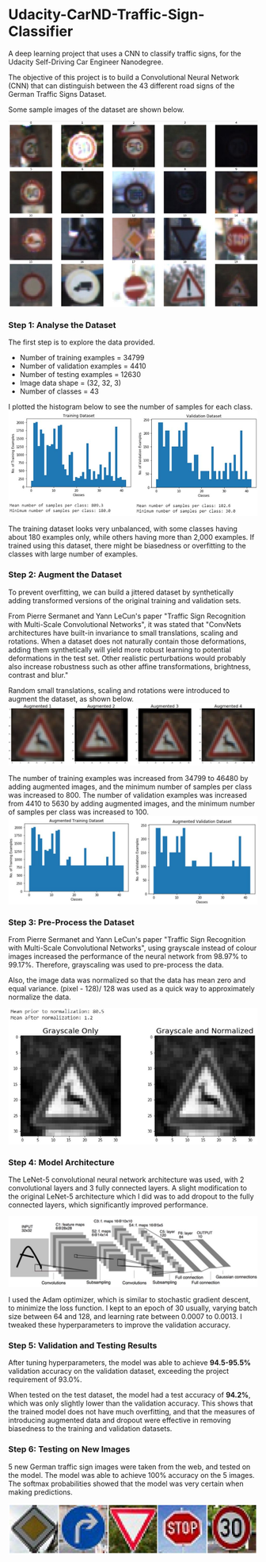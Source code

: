 # Udacity-CarND-Traffic-Sign-Classifier
A deep learning project that uses a CNN to classify traffic signs, for the Udacity Self-Driving Car Engineer Nanodegree.

The objective of this project is to build a Convolutional Neural Network (CNN) that can distinguish between the 43 different road signs of the German Traffic Signs Dataset.

Some sample images of the dataset are shown below.

<img src='https://github.com/leeping-ng/Udacity-CarND-Traffic-Sign-Classifier/blob/master/writeup_images/original_images.JPG' width=1000>

### Step 1: Analyse the Dataset
The first step is to explore the data provided.

- Number of training examples = 34799
- Number of validation examples = 4410
- Number of testing examples = 12630
- Image data shape = (32, 32, 3)
- Number of classes = 43

I plotted the histogram below to see the number of samples for each class.
<img src='https://github.com/leeping-ng/Udacity-CarND-Traffic-Sign-Classifier/blob/master/writeup_images/original_dataset.JPG' width=1000>

The training dataset looks very unbalanced, with some classes having about 180 examples only, while others having more than 2,000 examples. If trained using this dataset, there might be biasedness or overfitting to the classes with large number of examples.

### Step 2: Augment the Dataset
To prevent overfitting, we can build a jittered dataset by synthetically adding transformed versions of the original training and validation sets.

From Pierre Sermanet and Yann LeCun's paper "Traffic Sign Recognition with Multi-Scale Convolutional Networks", it was stated that "ConvNets architectures have built-in invariance to small translations, scaling and rotations. When a dataset does not naturally contain those deformations, adding them synthetically will yield more robust learning to potential deformations in the test set. Other realistic perturbations would probably also increase robustness such as other affine transformations, brightness, contrast and blur."

Random small translations, scaling and rotations were introduced to augment the dataset, as shown below.
<img src='https://github.com/leeping-ng/Udacity-CarND-Traffic-Sign-Classifier/blob/master/writeup_images/augmented_images.JPG'>

The number of training examples was increased from 34799 to 46480 by adding augmented images, and the minimum number of samples per class was increased to 800. The number of validation examples was increased from 4410 to 5630 by adding augmented images, and the minimum number of samples per class was increased to 100. 
<img src='https://github.com/leeping-ng/Udacity-CarND-Traffic-Sign-Classifier/blob/master/writeup_images/augmented_dataset.JPG'>

### Step 3: Pre-Process the Dataset
From Pierre Sermanet and Yann LeCun's paper "Traffic Sign Recognition with Multi-Scale Convolutional Networks", using grayscale instead of colour images increased the performance of the neural network from 98.97% to 99.17%. Therefore, grayscaling was used to pre-process the data.

Also, the image data was normalized so that the data has mean zero and equal variance. (pixel - 128)/ 128 was used as a quick way to approximately normalize the data.

<img src='https://github.com/leeping-ng/Udacity-CarND-Traffic-Sign-Classifier/blob/master/writeup_images/pre-processed_images.JPG'>

### Step 4: Model Architecture
The LeNet-5 convolutional neural network architecture was used, with 2 convolutional layers and 3 fully connected layers. A slight modification to the original LeNet-5 architecture which I did was to add dropout to the fully connected layers, which significantly improved performance.

<img src='https://github.com/leeping-ng/Udacity-CarND-Traffic-Sign-Classifier/blob/master/writeup_images/lenet5_architecture.JPG'>

I used the Adam optimizer, which is similar to stochastic gradient descent, to minimize the loss function. I kept to an epoch of 30 usually, varying batch size between 64 and 128, and learning rate between 0.0007 to 0.0013. I tweaked these hyperparameters to improve the validation accuracy.

### Step 5: Validation and Testing Results
After tuning hyperparameters, the model was able to achieve **94.5-95.5%** validation accuracy on the validation dataset, exceeding the project requirement of 93.0%.

When tested on the test dataset, the model had a test accuracy of **94.2%**, which was only slightly lower than the validation accuracy. This shows that the trained model does not have much overfitting, and that the measures of introducing augmented data and dropout were effective in removing biasedness to the training and validation datasets.

### Step 6: Testing on New Images
5 new German traffic sign images were taken from the web, and tested on the model. The model was able to achieve 100% accuracy on the 5 images. The softmax probabilities showed that the model was very certain when making predictions.

<img src='https://github.com/leeping-ng/Udacity-CarND-Traffic-Sign-Classifier/blob/master/writeup_images/new_images.JPG'>
